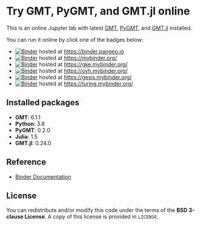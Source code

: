 # Try GMT, PyGMT, and GMT.jl online

This is an online Jupyter lab with latest
[GMT](https://www.generic-mapping-tools.org/),
[PyGMT](https://www.pygmt.org/),
and [GMT.jl](https://github.com/GenericMappingTools/GMT.jl)
installed.

You can run it online by click one of the badges below:

- [![Binder](https://binder.pangeo.io/badge_logo.svg)](https://binder.pangeo.io/v2/gh/GenericMappingTools/try-gmt/master?urlpath=lab/tree/landing-page.ipynb) hosted at https://binder.pangeo.io
- [![Binder](https://mybinder.org/badge_logo.svg)](https://mybinder.org/v2/gh/GenericMappingTools/try-gmt/master?urlpath=lab/tree/landing-page.ipynb) hosted at https://mybinder.org/
- [![Binder](https://mybinder.org/badge_logo.svg)](https://gke.mybinder.org/v2/gh/GenericMappingTools/try-gmt/master?urlpath=lab/tree/landing-page.ipynb) hosted at https://gke.mybinder.org/
- [![Binder](https://mybinder.org/badge_logo.svg)](https://ovh.mybinder.org/v2/gh/GenericMappingTools/try-gmt/master?urlpath=lab/tree/landing-page.ipynb) hosted at https://ovh.mybinder.org/
- [![Binder](https://mybinder.org/badge_logo.svg)](https://gesis.mybinder.org/v2/gh/GenericMappingTools/try-gmt/master?urlpath=lab/tree/landing-page.ipynb) hosted at https://gesis.mybinder.org/
- [![Binder](https://mybinder.org/badge_logo.svg)](https://turing.mybinder.org/v2/gh/GenericMappingTools/try-gmt/master?urlpath=lab/tree/landing-page.ipynb) hosted at https://turing.mybinder.org/

## Installed packages

- **GMT**: 6.1.1
- **Python**: 3.8
- **PyGMT**: 0.2.0
- **Julia**: 1.5
- **GMT.jl**: 0.24.0

## Reference

- [Binder Documentation](https://mybinder.readthedocs.io/en/latest/index.html)

## License

You can redistribute and/or modify this code under the terms of the **BSD 3-clause License**.
A copy of this license is provided in `LICENSE`.
